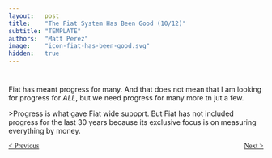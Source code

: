 ```yaml
---
layout:   post
title:    "The Fiat System Has Been Good (10/12)"
subtitle: "TEMPLATE"
authors:  "Matt Perez"
image:    "icon-fiat-has-been-good.svg"
hidden:   true
---
```


<div style="display:none; ">
 <p>Time for an alternative.</p>
</div>

<h1></h1>
 <p>Fiat has meant progress for many. And that does not mean that I am looking for progress for <em>ALL</em>, but we need progress for many more tn jut a few.</p>
 <p>>Progress is what gave Fiat wide suppprt. But Fiat has not included progress for the last 30 years because its exclusive focus is on measuring everything by money.</p>

<div style="margin-bottom:1in; font-family: American Typewriter, serif; ">
 <span style="float:left; ">
  <a href="https://radicalcompanies.com/2024/12/12/the-fiat-system-has-been-good">&lt; Previous</a>
 </span>
 <span style="float:right; ">
  <a href="https://radicalcompanies.com/2024/12/14/the-fiat-system-has-been-good">Next &gt;</a>
 </span>
</div>